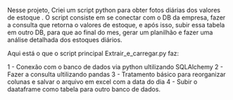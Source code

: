 
Nesse projeto, Criei um script python para obter fotos diárias dos valores de estoque . O script consiste em se conectar com o DB da empresa, fazer a consulta que retorna o valores de estoque, e após isso, subir essa tabela em outro DB, para que ao final do mes, gerar um planilhão e fazer uma análise detalhada dos estoques diários.

Aqui está o que o script principal Extrair_e_carregar.py faz:

1 - Conexão com o banco de dados via python ultilizando SQLAlchemy
2 - Fazer a consulta ultilizando pandas
3 - Tratamento básico para reorganizar colunas e salvar o arquivo em excel com a data do dia
4 - Subir o daataframe como tabela para outro banco de dados.
